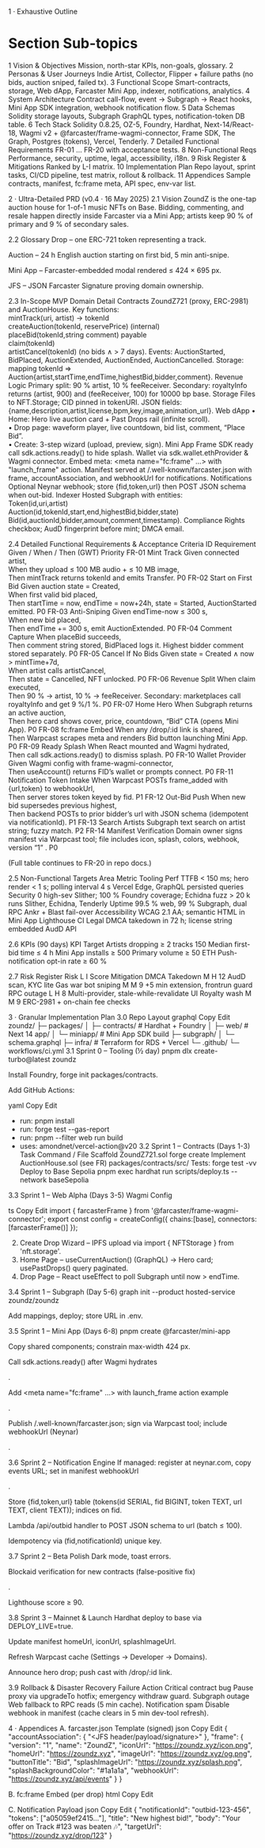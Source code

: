1 · Exhaustive Outline
#	Section	Sub-topics
1	Vision & Objectives	Mission, north-star KPIs, non-goals, glossary.
2	Personas & User Journeys	Indie Artist, Collector, Flipper + failure paths (no bids, auction sniped, failed tx).
3	Functional Scope	Smart-contracts, storage, Web dApp, Farcaster Mini App, indexer, notifications, analytics.
4	System Architecture	Contract call-flow, event → Subgraph → React hooks, Mini App SDK integration, webhook notification flow.
5	Data Schemas	Solidity storage layouts, Subgraph GraphQL types, notification-token DB table.
6	Tech Stack	Solidity 0.8.25, OZ-5, Foundry, Hardhat, Next-14/React-18, Wagmi v2 + @farcaster/frame-wagmi-connector, Frame SDK, The Graph, Postgres (tokens), Vercel, Tenderly.
7	Detailed Functional Requirements	FR-01 … FR-20 with acceptance tests.
8	Non-Functional Reqs	Performance, security, uptime, legal, accessibility, i18n.
9	Risk Register & Mitigations	Ranked by L-I matrix.
10	Implementation Plan	Repo layout, sprint tasks, CI/CD pipeline, test matrix, rollout & rollback.
11	Appendices	Sample contracts, manifest, fc:frame meta, API spec, env-var list.

2 · Ultra-Detailed PRD (v0.4 · 16 May 2025)
2.1 Vision
ZoundZ is the one-tap auction house for 1-of-1 music NFTs on Base. Bidding, commenting, and resale happen directly inside Farcaster via a Mini App; artists keep 90 % of primary and 9 % of secondary sales.

2.2 Glossary
Drop – one ERC-721 token representing a track.

Auction – 24 h English auction starting on first bid, 5 min anti-snipe.

Mini App – Farcaster-embedded modal rendered ≤ 424 × 695 px.

JFS – JSON Farcaster Signature proving domain ownership.

2.3 In-Scope MVP
Domain	Detail
Contracts	ZoundZ721 (proxy, ERC-2981) and AuctionHouse. Key functions: <br/>mintTrack(uri, artist) → tokenId <br/>createAuction(tokenId, reservePrice) (internal) <br/>placeBid(tokenId,string comment) payable <br/>claim(tokenId) <br/>artistCancel(tokenId) (no bids ∧ > 7 days). Events: AuctionStarted, BidPlaced, AuctionExtended, AuctionEnded, AuctionCancelled. Storage: mapping tokenId ⇒ Auction{artist,startTime,endTime,highestBid,bidder,comment}.
Revenue Logic	Primary split: 90 % artist, 10 % feeReceiver. Secondary: royaltyInfo returns (artist, 900) and (feeReceiver, 100) for 10000 bp base.
Storage	Files to NFT.Storage; CID pinned in tokenURI. JSON fields: {name,description,artist,license,bpm,key,image,animation_url}.
Web dApp	• Home: Hero live auction card + Past Drops rail (infinite scroll). <br/>• Drop page: waveform player, live countdown, bid list, comment, “Place Bid”. <br/>• Create: 3-step wizard (upload, preview, sign).
Mini App	Frame SDK ready call sdk.actions.ready() to hide splash. Wallet via sdk.wallet.ethProvider & Wagmi connector. Embed meta: <meta name="fc:frame" …> with "launch_frame" action. Manifest served at /.well-known/farcaster.json with frame, accountAssociation, and webhookUrl for notifications.
Notifications	Optional Neynar webhook; store {fid,token,url} then POST JSON schema when out-bid.
Indexer	Hosted Subgraph with entities:<br/>Token(id,uri,artist)<br/>Auction(id,tokenId,start,end,highestBid,bidder,state)<br/>Bid(id,auctionId,bidder,amount,comment,timestamp).
Compliance	Rights checkbox; AudD fingerprint before mint; DMCA email.

2.4 Detailed Functional Requirements & Acceptance Criteria
ID	Requirement	Given / When / Then (GWT)	Priority
FR-01	Mint Track	Given connected artist,<br/>When they upload ≤ 100 MB audio + ≤ 10 MB image,<br/>Then mintTrack returns tokenId and emits Transfer.	P0
FR-02	Start on First Bid	Given auction state = Created,<br/>When first valid bid placed,<br/>Then startTime = now, endTime = now+24h, state = Started, AuctionStarted emitted.	P0
FR-03	Anti-Sniping	Given endTime-now ≤ 300 s,<br/>When new bid placed,<br/>Then endTime += 300 s, emit AuctionExtended.	P0
FR-04	Comment Capture	When placeBid succeeds,<br/>Then comment string stored, BidPlaced logs it. Highest bidder comment stored separately.	P0
FR-05	Cancel If No Bids	Given state = Created ∧ now > mintTime+7d,<br/>When artist calls artistCancel,<br/>Then state = Cancelled, NFT unlocked.	P0
FR-06	Revenue Split	When claim executed,<br/>Then 90 % → artist, 10 % → feeReceiver. Secondary: marketplaces call royaltyInfo and get 9 %/1 %.	P0
FR-07	Home Hero	When Subgraph returns an active auction,<br/>Then hero card shows cover, price, countdown, “Bid” CTA (opens Mini App).	P0
FR-08	fc:frame Embed	When any /drop/:id link is shared,<br/>Then Warpcast scrapes meta and renders Bid button launching Mini App.	P0
FR-09	Ready Splash	When React mounted and Wagmi hydrated,<br/>Then call sdk.actions.ready() to dismiss splash.	P0
FR-10	Wallet Provider	Given Wagmi config with frame-wagmi-connector,<br/>Then useAccount() returns FID’s wallet or prompts connect.	P0
FR-11	Notification Token Intake	When Warpcast POSTs frame_added with {url,token} to webhookUrl,<br/>Then server stores token keyed by fid.	P1
FR-12	Out-Bid Push	When new bid supersedes previous highest,<br/>Then backend POSTs to prior bidder’s url with JSON schema (idempotent via notificationId).	P1
FR-13	Search Artists	Subgraph text search on artist string; fuzzy match.	P2
FR-14	Manifest Verification	Domain owner signs manifest via Warpcast tool; file includes icon, splash, colors, webhook, version “1”
.	P0

(Full table continues to FR-20 in repo docs.)

2.5 Non-Functional Targets
Area	Metric	Tooling
Perf	TTFB < 150 ms; hero render < 1 s; polling interval 4 s	Vercel Edge, GraphQL persisted queries
Security	0 high-sev Slither; 100 % Foundry coverage; Echidna fuzz > 20 k runs	Slither, Echidna, Tenderly
Uptime	99.5 % web, 99 % Subgraph, dual RPC	Ankr + Blast fail-over
Accessibility	WCAG 2.1 AA; semantic HTML in Mini App	Lighthouse CI
Legal	DMCA takedown in 72 h; license string embedded	AudD API

2.6 KPIs (90 days)
KPI	Target
Artists dropping ≥ 2 tracks	150
Median first-bid time	≤ 4 h
Mini App installs	≥ 500
Primary volume	≥ 50 ETH
Push-notification opt-in rate	≥ 60 %

2.7 Risk Register
Risk	L	I	Score	Mitigation
DMCA Takedown	M	H	12	AudD scan, KYC lite
Gas war bot sniping	M	M	9	+5 min extension, frontrun guard
RPC outage	L	H	8	Multi-provider, stale-while-revalidate UI
Royalty wash	M	M	9	ERC-2981 + on-chain fee checks

3 · Granular Implementation Plan
3.0 Repo Layout
graphql
Copy
Edit
zoundz/
├─ packages/
│  ├─ contracts/      # Hardhat + Foundry
│  ├─ web/            # Next 14 app/
│  └─ miniapp/        # Mini App SDK build
├─ subgraph/
│  └─ schema.graphql
├─ infra/             # Terraform for RDS + Vercel
└─ .github/
   └─ workflows/ci.yml
3.1 Sprint 0 – Tooling (½ day)
pnpm dlx create-turbo@latest zoundz

Install Foundry, forge init packages/contracts.

Add GitHub Actions:

yaml
Copy
Edit
- run: pnpm install
- run: forge test --gas-report
- run: pnpm --filter web run build
- uses: amondnet/vercel-action@v20
3.2 Sprint 1 – Contracts (Days 1-3)
Task	Command / File
Scaffold ZoundZ721.sol	forge create
Implement AuctionHouse.sol (see FR)	packages/contracts/src/
Tests:	forge test -vv
Deploy to Base Sepolia	pnpm exec hardhat run scripts/deploy.ts --network baseSepolia

3.3 Sprint 1 – Web Alpha (Days 3-5)
Wagmi Config

ts
Copy
Edit
import { farcasterFrame } from '@farcaster/frame-wagmi-connector';
export const config = createConfig({ chains:[base], connectors:[farcasterFrame()] });



2. Create Drop Wizard – IPFS upload via import { NFTStorage } from 'nft.storage'.
3. Home Page – useCurrentAuction() (GraphQL) → Hero card; usePastDrops() query paginated.
4. Drop Page – React useEffect to poll Subgraph until now > endTime.

3.4 Sprint 1 – Subgraph (Day 5-6)
graph init --product hosted-service zoundz/zoundz

Add mappings, deploy; store URL in .env.

3.5 Sprint 1 – Mini App (Days 6-8)
pnpm create @farcaster/mini-app 


Copy shared components; constrain max-width 424 px.

Call sdk.actions.ready() after Wagmi hydrates

.

Add <meta name="fc:frame" …> with launch_frame action example

.

Publish /.well-known/farcaster.json; sign via Warpcast tool; include webhookUrl (Neynar)

.

3.6 Sprint 2 – Notification Engine
If managed: register at neynar.com, copy events URL; set in manifest webhookUrl 

.

Store {fid,token,url} table (tokens(id SERIAL, fid BIGINT, token TEXT, url TEXT, client TEXT)); indices on fid.

Lambda /api/outbid handler to POST JSON schema to url (batch ≤ 100).

Idempotency via (fid,notificationId) unique key.

3.7 Sprint 2 – Beta Polish
Dark mode, toast errors.

Blockaid verification for new contracts (false-positive fix)

.

Lighthouse score ≥ 90.

3.8 Sprint 3 – Mainnet & Launch
Hardhat deploy to base via DEPLOY_LIVE=true.

Update manifest homeUrl, iconUrl, splashImageUrl.

Refresh Warpcast cache (Settings → Developer → Domains).

Announce hero drop; push cast with /drop/:id link.

3.9 Rollback & Disaster Recovery
Failure	Action
Critical contract bug	Pause proxy via upgradeTo hotfix; emergency withdraw guard.
Subgraph outage	Web fallback to RPC reads (5 min cache).
Notification spam	Disable webhook in manifest (cache clears in 5 min dev-tool refresh).

4 · Appendices
A. farcaster.json Template (signed)
json
Copy
Edit
{
  "accountAssociation": { "<JFS header/payload/signature>" },
  "frame": {
    "version": "1",
    "name": "ZoundZ",
    "iconUrl": "https://zoundz.xyz/icon.png",
    "homeUrl": "https://zoundz.xyz",
    "imageUrl": "https://zoundz.xyz/og.png",
    "buttonTitle": "Bid",
    "splashImageUrl": "https://zoundz.xyz/splash.png",
    "splashBackgroundColor": "#1a1a1a",
    "webhookUrl": "https://zoundz.xyz/api/events"
  }
}



B. fc:frame Embed (per drop)
html
Copy
Edit
<meta name="fc:frame" content='{"version":"next","imageUrl":"https://zoundz.xyz/covers/123.png","button":{"title":"Bid","action":{"type":"launch_frame","name":"ZoundZ","url":"https://zoundz.xyz/drop/123"}}}' />



C. Notification Payload
json
Copy
Edit
{
  "notificationId": "outbid-123-456",
  "tokens": ["a05059ef2415..."],
  "title": "New highest bid!",
  "body": "Your offer on Track #123 was beaten 🎶",
  "targetUrl": "https://zoundz.xyz/drop/123"
}



